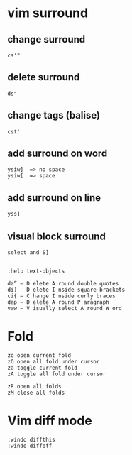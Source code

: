 # vim surround

## change surround

```shell
cs'"
```

## delete surround

```shell
ds"
```

## change tags (balise)

```shell
cst'
```

## add surround on word

```shell
ysiw]  => no space
ysiw[  => space
```

## add surround on line

```python
yss]
```

## visual block surround

```shell
select and S]


:help text-objects

da” – D elete A round double quotes
di] – D elete I nside square brackets
ci{ – C hange I nside curly braces
dap – D elete A round P aragraph
vaw – V isually select A round W ord
```

# Fold

```shell
zo open current fold
zO open all fold under cursor
za toggle current fold
zA toggle all fold under cursor

zR open all folds
zM close all folds
```

# Vim diff mode

```shell
:windo diffthis
:windo diffoff
```
